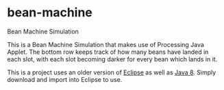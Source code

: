 # bean-machine
Bean Machine Simulation

This is a Bean Machine Simulation that makes use of Processing Java Applet. The bottom row keeps track of how many beans have landed in each slot, with each slot becoming darker for every bean which lands in it.

This is a project uses an older version of [Eclipse](https://www.eclipse.org/downloads/packages/release/luna/sr2/eclipse-ide-java-developers) as well as [Java 8](https://www.java.com/en/download/). Simply download and import into Eclipse to use.
